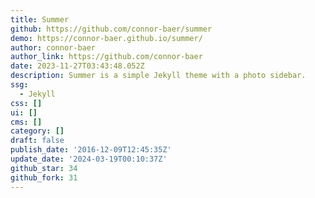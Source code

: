 ```yaml
---
title: Summer
github: https://github.com/connor-baer/summer
demo: https://connor-baer.github.io/summer/
author: connor-baer
author_link: https://github.com/connor-baer
date: 2023-11-27T03:43:48.052Z
description: Summer is a simple Jekyll theme with a photo sidebar.
ssg:
  - Jekyll
css: []
ui: []
cms: []
category: []
draft: false
publish_date: '2016-12-09T12:45:35Z'
update_date: '2024-03-19T00:10:37Z'
github_star: 34
github_fork: 31
---
```

